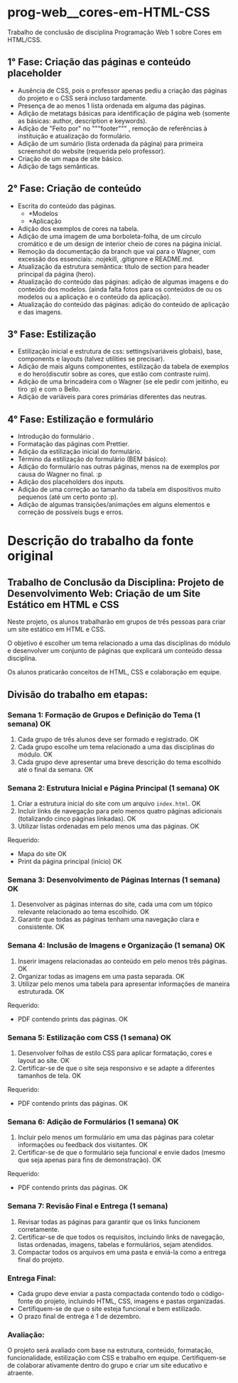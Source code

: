 # prog-web\_\_cores-em-HTML-CSS

Trabalho de conclusão de disciplina Programação Web 1 sobre Cores em HTML/CSS.

## 1° Fase: Criação das páginas e conteúdo placeholder

- Ausência de CSS, pois o professor apenas pediu a criação das páginas do projeto e o CSS será incluso tardamente.
- Presença de ao menos 1 lista ordenada em alguma das páginas.
- Adição de metatags básicas para identificação de página web (somente as básicas: author, description e keywords).
- Adição de "Feito por" no """footer""" , remoção de referências à instituição e atualização do formulário.
- Adição de um sumário (lista ordenada da página) para primeira screenshot do website (requerida pelo professor).
- Criação de um mapa de site básico.
- Adição de tags semânticas.

## 2° Fase: Criação de conteúdo

- Escrita do conteúdo das páginas.
	- *Modelos
	- *Aplicação
- Adição dos exemplos de cores na tabela.
- Adição de uma imagem de uma borboleta-folha, de um círculo cromático e de um design de interior cheio de cores na página inicial.
- Remoção da documentação da branch que vai para o Wagner, com excessão dos essenciais: .nojekill, .gitignore e README.md.
- Atualização da estrutura semântica: título de section para header principal da página (hero).
- Atualização do conteúdo das páginas: adição de algumas imagens e do conteúdo dos modelos. (ainda falta fotos para os conteúdos de ou os modelos ou a aplicação e o conteúdo da aplicação).
- Atualização do conteúdo das páginas: adição do conteúdo de aplicação e das imagens.

## 3° Fase: Estilização
- Estilização inicial e estrutura de css: settings(variáveis globais), base, components e layouts (talvez utilities se precisar).
- Adição de mais alguns componentes, estilização da tabela de exemplos e do hero(discutir sobre as cores, que estão com contraste ruim).
- Adição de uma brincadeira com o Wagner (se ele pedir com jeitinho, eu tiro :p) e com o Bello.
- Adição de variáveis para cores primárias diferentes das neutras.


## 4° Fase: Estilização e formulário
- Introdução do formulário .
- Formatação das páginas com Prettier.
- Adição da estilização inicial do formulário.
- Término da estilização do formulário (BEM básico).
- Adição do formulário nas outras páginas, menos na de exemplos por causa do Wagner no final. :p
- Adição dos placeholders dos inputs.
- Adição de uma correção ao tamanho da tabela em dispositivos muito pequenos (até um certo ponto :p).
- Adição de algumas transições/animações em alguns elementos e correção de possíveis bugs e erros.


# Descrição do trabalho da fonte original

## Trabalho de Conclusão da Disciplina: Projeto de Desenvolvimento Web: Criação de um Site Estático em HTML e CSS

Neste projeto, os alunos trabalharão em grupos de três pessoas para criar um site estático em HTML e CSS.

O objetivo é escolher um tema relacionado a uma das disciplinas do módulo e desenvolver um conjunto de páginas que explicará um conteúdo dessa disciplina.

Os alunos praticarão conceitos de HTML, CSS e colaboração em equipe.

## Divisão do trabalho em etapas:

### Semana 1: Formação de Grupos e Definição do Tema (1 semana) OK

1.  Cada grupo de três alunos deve ser formado e registrado. OK
2.  Cada grupo escolhe um tema relacionado a uma das disciplinas do módulo. OK
3.  Cada grupo deve apresentar uma breve descrição do tema escolhido até o final da semana. OK

### Semana 2: Estrutura Inicial e Página Principal (1 semana) OK

1.  Criar a estrutura inicial do site com um arquivo `index.html`. OK
2.  Incluir links de navegação para pelo menos quatro páginas adicionais (totalizando cinco páginas linkadas). OK
3.  Utilizar listas ordenadas em pelo menos uma das páginas. OK

Requerido:

- Mapa do site OK
- Print da página principal (início) OK

### Semana 3: Desenvolvimento de Páginas Internas (1 semana) OK

1.  Desenvolver as páginas internas do site, cada uma com um tópico relevante relacionado ao tema escolhido. OK
2.  Garantir que todas as páginas tenham uma navegação clara e consistente. OK

### Semana 4: Inclusão de Imagens e Organização (1 semana) OK

1.  Inserir imagens relacionadas ao conteúdo em pelo menos três páginas. OK
2.  Organizar todas as imagens em uma pasta separada. OK
3.  Utilizar pelo menos uma tabela para apresentar informações de maneira estruturada. OK

Requerido:

- PDF contendo prints das páginas. OK

### Semana 5: Estilização com CSS (1 semana) OK

1. Desenvolver folhas de estilo CSS para aplicar formatação, cores e layout ao site. OK
2. Certificar-se de que o site seja responsivo e se adapte a diferentes tamanhos de tela. OK

Requerido:

- PDF contendo prints das páginas. OK

### Semana 6: Adição de Formulários (1 semana) OK

1. Incluir pelo menos um formulário em uma das páginas para coletar informações ou feedback dos visitantes. OK
2. Certificar-se de que o formulário seja funcional e envie dados (mesmo que seja apenas para fins de demonstração). OK

Requerido:

- PDF contendo prints das páginas. OK

### Semana 7: Revisão Final e Entrega (1 semana)

1. Revisar todas as páginas para garantir que os links funcionem corretamente.
2. Certificar-se de que todos os requisitos, incluindo links de navegação, listas ordenadas, imagens, tabelas e formulários, sejam atendidos.
3. Compactar todos os arquivos em uma pasta e enviá-la como a entrega final do projeto.

### Entrega Final:

- Cada grupo deve enviar a pasta compactada contendo todo o código-fonte do projeto, incluindo HTML, CSS, imagens e pastas organizadas.
- Certifiquem-se de que o site esteja funcional e bem estilizado.
- O prazo final de entrega é 1 de dezembro.

### Avaliação:

O projeto será avaliado com base na estrutura, conteúdo, formatação, funcionalidade, estilização com CSS e trabalho em equipe. Certifiquem-se de colaborar ativamente dentro do grupo e criar um site educativo e atraente.